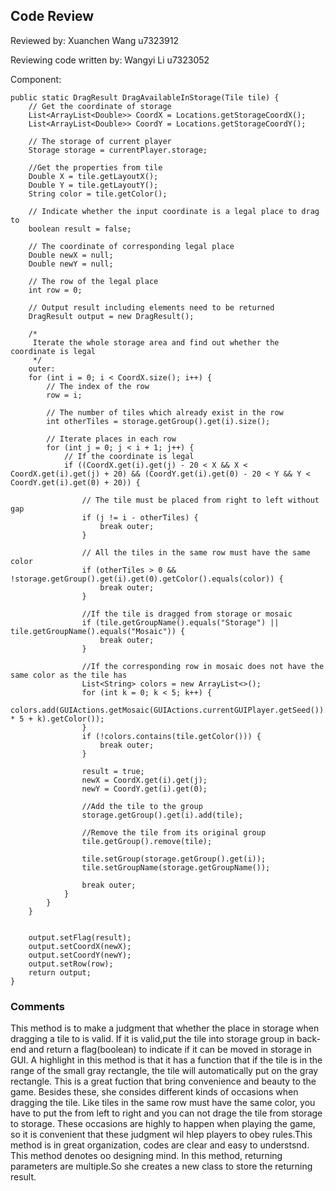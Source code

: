 ## Code Review

Reviewed by: Xuanchen Wang u7323912

Reviewing code written by: Wangyi Li u7323052

Component: 


    public static DragResult DragAvailableInStorage(Tile tile) {
        // Get the coordinate of storage
        List<ArrayList<Double>> CoordX = Locations.getStorageCoordX();
        List<ArrayList<Double>> CoordY = Locations.getStorageCoordY();

        // The storage of current player
        Storage storage = currentPlayer.storage;

        //Get the properties from tile
        Double X = tile.getLayoutX();
        Double Y = tile.getLayoutY();
        String color = tile.getColor();

        // Indicate whether the input coordinate is a legal place to drag to
        boolean result = false;

        // The coordinate of corresponding legal place
        Double newX = null;
        Double newY = null;

        // The row of the legal place
        int row = 0;

        // Output result including elements need to be returned
        DragResult output = new DragResult();

        /*
         Iterate the whole storage area and find out whether the coordinate is legal
         */
        outer:
        for (int i = 0; i < CoordX.size(); i++) {
            // The index of the row
            row = i;

            // The number of tiles which already exist in the row
            int otherTiles = storage.getGroup().get(i).size();

            // Iterate places in each row
            for (int j = 0; j < i + 1; j++) {
                // If the coordinate is legal
                if ((CoordX.get(i).get(j) - 20 < X && X < CoordX.get(i).get(j) + 20) && (CoordY.get(i).get(0) - 20 < Y && Y < CoordY.get(i).get(0) + 20)) {

                    // The tile must be placed from right to left without gap
                    if (j != i - otherTiles) {
                        break outer;
                    }

                    // All the tiles in the same row must have the same color
                    if (otherTiles > 0 && !storage.getGroup().get(i).get(0).getColor().equals(color)) {
                        break outer;
                    }

                    //If the tile is dragged from storage or mosaic
                    if (tile.getGroupName().equals("Storage") || tile.getGroupName().equals("Mosaic")) {
                        break outer;
                    }

                    //If the corresponding row in mosaic does not have the same color as the tile has
                    List<String> colors = new ArrayList<>();
                    for (int k = 0; k < 5; k++) {
                        colors.add(GUIActions.getMosaic(GUIActions.currentGUIPlayer.getSeed()).get(i * 5 + k).getColor());
                    }
                    if (!colors.contains(tile.getColor())) {
                        break outer;
                    }

                    result = true;
                    newX = CoordX.get(i).get(j);
                    newY = CoordY.get(i).get(0);

                    //Add the tile to the group
                    storage.getGroup().get(i).add(tile);

                    //Remove the tile from its original group
                    tile.getGroup().remove(tile);

                    tile.setGroup(storage.getGroup().get(i));
                    tile.setGroupName(storage.getGroupName());

                    break outer;
                }
            }
        }


        output.setFlag(result);
        output.setCoordX(newX);
        output.setCoordY(newY);
        output.setRow(row);
        return output;
    }

### Comments 

This method is to make a judgment that whether the place in storage when dragging a tile to is valid. If it is valid,put the tile into storage group in back-end and return a flag(boolean) to indicate if it can be moved in storage in GUI.
A highlight in this method is that it has a function that if the tile is in the range of the small gray rectangle, the tile will automatically put on the gray rectangle. This is a great fuction that bring convenience and beauty to the game. Besides these, she consides different kinds of occasions when dragging the tile. Like tiles in the same row must have the same color, you have to put the from left to right and you can not drage the tile from storage to storage. These occasions are highly to happen when playing the game, so it is convenient that these judgment wil hlep players to obey rules.This method is in great organization, codes are clear and easy to understsnd. This method denotes oo designing mind. In this method, returning parameters are multiple.So she creates a new class to store the returning result.


